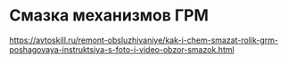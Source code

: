 # Смазка механизмов ГРМ
https://avtoskill.ru/remont-obsluzhivaniye/kak-i-chem-smazat-rolik-grm-poshagovaya-instruktsiya-s-foto-i-video-obzor-smazok.html
